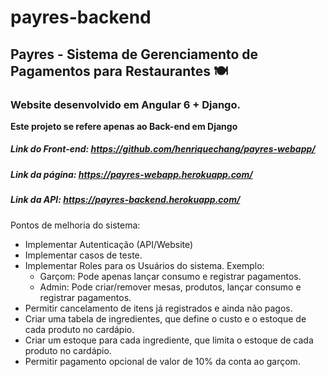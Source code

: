 # payres-backend
## Payres - Sistema de Gerenciamento de Pagamentos para Restaurantes  🍽 

### Website desenvolvido em Angular 6 + Django. 
**Este projeto se refere apenas ao Back-end em Django**
##### Link do Front-end: https://github.com/henriquechang/payres-webapp/

##### Link da página: https://payres-webapp.herokuapp.com/
##### Link da API: https://payres-backend.herokuapp.com/

Pontos de melhoria do sistema:

- Implementar Autenticação (API/Website)
- Implementar casos de teste.
- Implementar Roles para os Usuários do sistema. Exemplo:
  - Garçom: Pode apenas lançar consumo e registrar pagamentos.
  - Admin: Pode criar/remover mesas, produtos, lançar consumo e registrar pagamentos.
- Permitir cancelamento de itens já registrados e ainda não pagos.
- Criar uma tabela de ingredientes, que define o custo e o estoque de cada produto no cardápio.
- Criar um estoque para cada ingrediente, que limita o estoque de cada produto no cardápio.
- Permitir pagamento opcional de valor de 10% da conta ao garçom.
